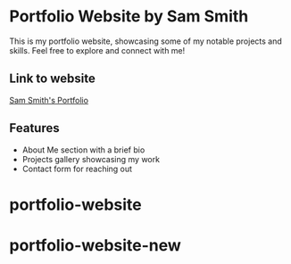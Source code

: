 # Portfolio Website by Sam Smith
This is my portfolio website, showcasing some of my notable projects and skills. Feel free to explore and connect with me!

## Link to website
[Sam Smith's Portfolio](https://samsmith00.github.io/portfolio-website/)



## Features  
- About Me section with a brief bio  
- Projects gallery showcasing my work  
- Contact form for reaching out

# portfolio-website
# portfolio-website-new
